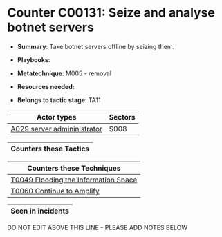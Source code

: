 # Counter C00131: Seize and analyse botnet servers

* **Summary**: Take botnet servers offline by seizing them. 

* **Playbooks**: 

* **Metatechnique**: M005 - removal

* **Resources needed:** 

* **Belongs to tactic stage**: TA11


| Actor types | Sectors |
| ----------- | ------- |
| [A029 server admininistrator ](../../generated_pages/actortypes/A029.md) | S008 |



| Counters these Tactics |
| ---------------------- |



| Counters these Techniques |
| ------------------------- |
| [T0049 Flooding the Information Space](../../generated_pages/techniques/T0049.md) |
| [T0060 Continue to Amplify](../../generated_pages/techniques/T0060.md) |



| Seen in incidents |
| ----------------- |


DO NOT EDIT ABOVE THIS LINE - PLEASE ADD NOTES BELOW